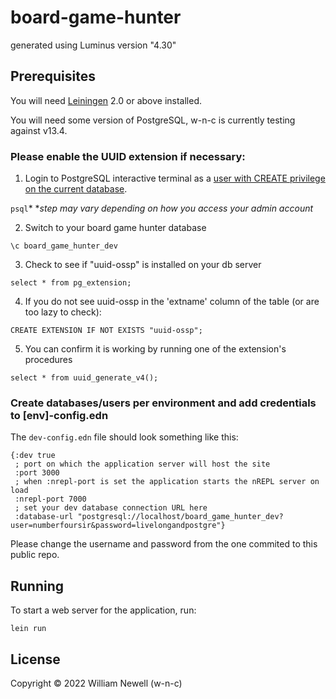 # board-game-hunter

generated using Luminus version "4.30"

## Prerequisites

You will need [Leiningen][1] 2.0 or above installed.

[1]: https://github.com/technomancy/leiningen

You will need some version of PostgreSQL, w-n-c is currently testing against v13.4.

[1]: https://www.postgresql.org/

### Please enable the UUID extension if necessary:

1. Login to PostgreSQL interactive terminal as a [user with CREATE privilege on the current database](https://www.postgresql.org/docs/14/uuid-ossp.html).

`psql`*
**step may vary depending on how you access your admin account*

2. Switch to your board game hunter database

`\c board_game_hunter_dev`

3. Check to see if "uuid-ossp" is installed on your db server

`select * from pg_extension;`

4. If you do not see uuid-ossp in the 'extname' column of the table (or are too lazy to check):

`CREATE EXTENSION IF NOT EXISTS "uuid-ossp";`

5. You can confirm it is working by running one of the extension's procedures

`select * from uuid_generate_v4();`

### Create databases/users per environment and add credentials to [env]-config.edn
The `dev-config.edn` file should look something like this:

```
{:dev true
 ; port on which the application server will host the site
 :port 3000
 ; when :nrepl-port is set the application starts the nREPL server on load
 :nrepl-port 7000
 ; set your dev database connection URL here
 :database-url "postgresql://localhost/board_game_hunter_dev?user=numberfoursir&password=livelongandpostgre"}
```

Please change the username and password from the one commited to this public repo.

## Running

To start a web server for the application, run:

    lein run 

## License

Copyright © 2022 William Newell (w-n-c)
